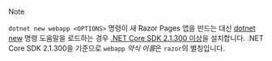 > [!NOTE]
> `dotnet new webapp <OPTIONS>` 명령이 새 Razor Pages 앱을 만드는 대신 [dotnet new](/dotnet/core/tools/dotnet-new) 명령 도움말을 로드하는 경우 [.NET Core SDK 2.1.300 이상](https://www.microsoft.com/net/download/archives)을 설치합니다. .NET Core SDK 2.1.300을 기준으로 `webapp` *약식 이름*은 `razor`의 별칭입니다.
